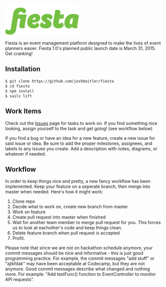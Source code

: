 <img src="docs/resc/logotype-wip-hq.png">

Fiesta is an event management platform designed to make the lives of event 
planners easier. Fiesta 1.0's planned public launch date is March 31, 2015. Get
 cranking!

## Installation

```
$ git clone https://github.com/joshbeitler/fiesta
$ cd fiesta
$ npm install
$ sails lift
```

## Work Items

Check out the [Issues](https://github.com/joshbeitler/fiesta/issues) page for
tasks to work on. If you find something nice looking, assign yourself to the
task and get going! (see workflow below)

If you find a bug or have an idea for a new feature, create a new issue for said
issue or idea. Be sure to add the proper milestones, assignees, and labels to
any issues you create. Add a description with notes, diagrams, or whatever if
needed.

## Workflow

In order to keep things nice and pretty, a new fancy workflow has been
implemented. Keep your feature on a seperate branch, then merge into master
when needed. Here's how it might work:

1. Clone repo
2. Decide what to work on, create new branch from master
3. Work on feature
4. Create pull request into master when finished
5. Wait for another team member to merge pull request for you. This forces us
to look at eachother's code and keep things clean.
6. Delete feature branch when pull request is accepted
7. Profit.

Please note that since we are not on hackathon schedule anymore, your commit
messages should be nice and informative - this is just good programming
practice. For example, the commit messages "add stuff" or "ajlkfdak" may have
been acceptable at Codecamp, but they are not anymore. Good commit messages
describe what changed and nothing more. For example: "Add testFunc() function to
EventController to monitor API requests".
